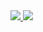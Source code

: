 <div>
  <a href="https://github.com/GuilhermeDeOliveiraAmorim">
  <img src="https://github-readme-stats.vercel.app/api?username=GuilhermeDeOliveiraAmorim&show_icons=true&theme=dracula&include_all_commits=true&count_private=true"/>
  <img src="https://github-readme-stats.vercel.app/api/top-langs/?username=GuilhermeDeOliveiraAmorim&layout=compact&langs_count=7&theme=dracula"/>
</div>
